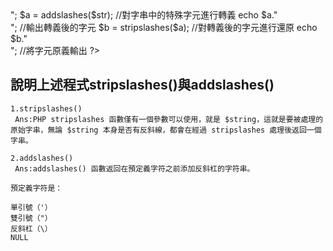 <!DOCTYPE HTML >

<html>

<head>

<meta http-equiv="Content-Type" content="text/html; charset=utf-8">

<title>應用addcslashes()函數和stripslashes()函數分別對字串進行轉義和還原</title>

</head>

<body>

<?php

 $str = "select * from tb_book where bookname = 'PHP5從入門到放棄'";

 echo $str."<br>";

$a = addslashes($str);  //對字串中的特殊字元進行轉義

 echo $a."<br>"; //輸出轉義後的字元

 $b = stripslashes($a); //對轉義後的字元進行還原

 echo $b."<br>"; //將字元原義輸出

?>

</body>

</html>

## 說明上述程式stripslashes()與addslashes()
```
1.stripslashes()
 Ans:PHP stripslashes 函數僅有一個參數可以使用，就是 $string，這就是要被處理的原始字串，無論 $string 本身是否有反斜線，都會在經過 stripslashes 處理後返回一個字串。

2.addslashes()
 Ans:addslashes() 函數返回在預定義字符之前添加反斜杠的字符串。

預定義字符是：

單引號（'）
雙引號（"）
反斜杠（\）
NULL
```
